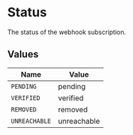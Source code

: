 # Status

The status of the webhook subscription.


## Values

| Name          | Value         |
| ------------- | ------------- |
| `PENDING`     | pending       |
| `VERIFIED`    | verified      |
| `REMOVED`     | removed       |
| `UNREACHABLE` | unreachable   |